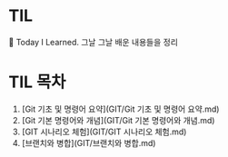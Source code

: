 # TIL

:hear_no_evil: Today I Learned. 그날 그날 배운 내용들을 정리

# TIL 목차

1. [Git 기초 및 명령어 요약](GIT/Git 기초 및 명령어 요약.md)
2. [Git 기본 명령어와 개념](GIT/Git 기본 명령어와 개념.md)
3. [GIT 시나리오 체험](GIT/GIT 시나리오 체험.md)
4. [브랜치와 병합](GIT/브랜치와 병합.md)
